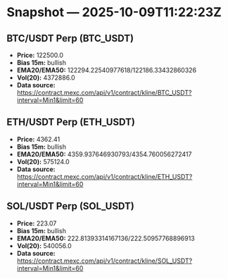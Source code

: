# Snapshot — 2025-10-09T11:22:23Z

## BTC/USDT Perp (BTC_USDT)
- **Price:** 122500.0
- **Bias 15m:** bullish
- **EMA20/EMA50:** 122294.22540977618/122186.33432860326
- **Vol(20):** 4372886.0
- **Data source:** https://contract.mexc.com/api/v1/contract/kline/BTC_USDT?interval=Min1&limit=60

## ETH/USDT Perp (ETH_USDT)
- **Price:** 4362.41
- **Bias 15m:** bullish
- **EMA20/EMA50:** 4359.937646930793/4354.760056272417
- **Vol(20):** 575124.0
- **Data source:** https://contract.mexc.com/api/v1/contract/kline/ETH_USDT?interval=Min1&limit=60

## SOL/USDT Perp (SOL_USDT)
- **Price:** 223.07
- **Bias 15m:** bullish
- **EMA20/EMA50:** 222.81393314167136/222.50957768896913
- **Vol(20):** 540056.0
- **Data source:** https://contract.mexc.com/api/v1/contract/kline/SOL_USDT?interval=Min1&limit=60
